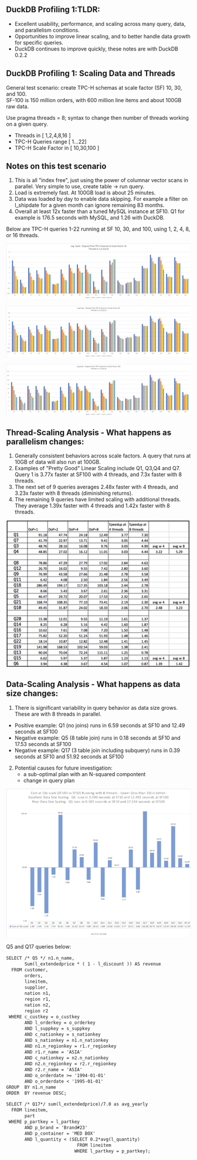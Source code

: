 ## DuckDB Profiling 1:TLDR:
* Excellent usability, performance, and scaling across many query, data, and parallelism conditions.
* Opportunities to improve linear scaling, and to better handle data growth for specific queries. 
* DuckDB continues to improve quickly, these notes are with DuckDB 0.2.2

## DuckDB Profiling 1: Scaling Data and Threads

General test scenario:  create TPC-H schemas at scale factor (SF) 10, 30, and 100.  
SF-100 is 150 million orders, with 600 million line items and about 100GB raw data.  

Use pragma threads = 8; syntax to change then number of threads working on a given query.  

* Threads in [ 1,2,4,8,16 ]
* TPC-H Queries range [ 1...22]
* TPC-H Scale Factor in [ 10,30,100 ]

## Notes on this test scenario
1) This is all "index free", just using the power of columnar vector scans in parallel.  Very simple to use, create table -> run query.
2) Load is extremely fast.  At 100GB load is about 25 minutes. 
3) Data was loaded by day to enable data skipping. For example a filter on l_shipdate for a given month can ignore remaining 83 months.
4) Overall at least 12x faster than a tuned MySQL instance at SF10. Q1 for example is 176.5 seconds with MySQL, and 1.26 with DuckDB.  


Below are TPC-H queries 1-22 running at SF 10, 30, and 100, using 1, 2, 4, 8, or 16 threads. 

![](https://github.com/jtommaney/blog/blob/blog/assets/DuckDB_SF10_Scaling.png?raw=true) 

![](https://github.com/jtommaney/blog/blob/blog/assets/DuckDB_SF30_Scaling.png?raw=true) 

![](https://github.com/jtommaney/blog/blob/blog/assets/DuckDB_SF100_Scaling.png?raw=true) 

## Thread-Scaling Analysis - What happens as parallelism changes:
1) Generally consistent behaviors across scale factors.  A query that runs at 10GB of data will also run at 100GB.
2) Examples of "Pretty Good" Linear Scaling include Q1, Q3,Q4 and Q7. Query 1 is 3.77x faster at SF100 with 4 threads, and 7.3x faster with 8 threads. 
3) The next set of 9 queries averages 2.48x faster with 4 threads, and 3.23x faster with 8 threads (diminishing returns).
4) The remaining 9 queries have limited scaling with additional threads.  They average 1.39x faster with 4 threads and 1.42x faster with 8 threads.

![](https://github.com/jtommaney/blog/blob/blog/assets/speedup_at_sf100.png?raw=true)



## Data-Scaling Analysis - What happens as data size changes:  
1) There is significant variability in query behavior as data size grows.  These are with 8 threads in parallel.   
 - Positive example:  Q1 (no joins) runs in 6.59 seconds at SF10 and 12.49 seconds at SF100 
 - Negative example:  Q5 (8 table join) runs in 0.18 seconds at SF10 and 17.53 seconds at SF100
 - Negative example:  Q17 (3 table join including subquery) runs in 0.39 seconds at SF10 and 51.92 seconds at SF100 

2) Potential causes for future investigation:
    - a sub-optimal plan with an N-squared compontent  
    - change in query plan

![](https://github.com/jtommaney/blog/blob/blog/assets/Scaling_from_10_to_100.png?raw=true)	

Q5 and Q17 queries below:
```
SELECT /* Q5 */ n1.n_name, 
       Sum(l_extendedprice * ( 1 - l_discount )) AS revenue 
  FROM customer, 
       orders, 
       lineitem, 
       supplier, 
       nation n1, 
       region r1, 
       nation n2, 
       region r2 
 WHERE c_custkey = o_custkey 
       AND l_orderkey = o_orderkey 
       AND l_suppkey = s_suppkey 
       AND c_nationkey = s_nationkey 
       AND s_nationkey = n1.n_nationkey 
       AND n1.n_regionkey = r1.r_regionkey 
       AND r1.r_name = 'ASIA' 
       AND c_nationkey = n2.n_nationkey 
       AND n2.n_regionkey = r2.r_regionkey 
       AND r2.r_name = 'ASIA' 
       AND o_orderdate >= '1994-01-01' 
       AND o_orderdate < '1995-01-01' 
GROUP  BY n1.n_name 
ORDER  BY revenue DESC; 
```
```
SELECT /* Q17*/ sum(l_extendedprice)/7.0 as avg_yearly 
  FROM lineitem, 
       part 
 WHERE p_partkey = l_partkey 
       AND p_brand = 'Brand#23' 
       AND p_container = 'MED BOX' 
       AND l_quantity < (SELECT 0.2*avg(l_quantity) 
                           FROM lineitem 
                          WHERE l_partkey = p_partkey); 
```




	
